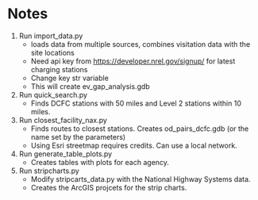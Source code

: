 
# Notes
1. Run import_data.py 
    - loads data from multiple sources, combines visitation data with the site locations
    - Need api key from https://developer.nrel.gov/signup/ for latest charging stations
    - Change key str variable
    - This will create ev_gap_analysis.gdb
2. Run quick_search.py
    - Finds DCFC stations with 50 miles and Level 2 stations within 10 miles.
3. Run closest_facility_nax.py
    - Finds routes to closest stations. Creates od_pairs_dcfc.gdb (or the name set by the parameters)
    - Using Esri streetmap requires credits. Can use a local network.
4. Run generate_table_plots.py
    - Creates tables with plots for each agency.
5. Run stripcharts.py
    - Modify stripcarts_data.py with the National Highway Systems data.
    - Creates the ArcGIS projcets for the strip charts.
    


